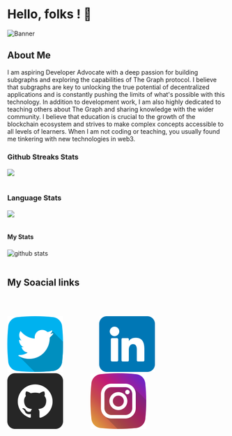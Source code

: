 # Hello, folks ! 👋

![Banner](../assets/githubbanner.png)


## **About Me**

I am aspiring Developer Advocate with a deep passion for building subgraphs and exploring the capabilities of The Graph protocol. I believe that subgraphs are key to unlocking the true potential of decentralized applications and is constantly pushing the limits of what's possible with this technology. In addition to development work, I am also highly dedicated to teaching others about The Graph and sharing knowledge with the wider community. I believe that education is crucial to the growth of the blockchain ecosystem and strives to make complex concepts accessible to all levels of learners. When I am not coding or teaching, you usually found me tinkering with new technologies in web3.




### **Github Streaks Stats**

<img src="https://github-readme-streak-stats.herokuapp.com/?user=subgraphdev&theme=tokyonight" width="90%"  align="center"/>
<br/>
<br/>

### **Language Stats**

 <img src="https://github-readme-stats.vercel.app/api/top-langs/?username=subgraphdev&layout=compact&theme=tokyonight" width="90%"   align="center"/>
 <br/>
 <br/>

#### **My Stats**

<img src="https://github-readme-stats.vercel.app/api?username=subgraphdev&show_icons=true&layout=compact&theme=tokyonight" alt="github stats" width="90%"  align="center"/>
</br>
</br>

## **My Soacial links**
<br/>
<br/>

[![Twitter][1.1]][1]
&nbsp;&nbsp;&nbsp;&nbsp;
&nbsp;&nbsp;&nbsp;&nbsp;
&nbsp;&nbsp;&nbsp;&nbsp;
&nbsp;&nbsp;&nbsp;&nbsp;
[![Linkdin][2.1]][2]
&nbsp;&nbsp;&nbsp;&nbsp;
&nbsp;&nbsp;&nbsp;&nbsp;
&nbsp;&nbsp;&nbsp;&nbsp;
[![Github][3.1]][3]
&nbsp;&nbsp;&nbsp;&nbsp;
&nbsp;&nbsp;&nbsp;&nbsp;
&nbsp;&nbsp;&nbsp;&nbsp;
[![Instagram][4.1]][4]
&nbsp;&nbsp;&nbsp;&nbsp;
&nbsp;&nbsp;&nbsp;&nbsp;
&nbsp;&nbsp;&nbsp;&nbsp;
&nbsp;&nbsp;&nbsp;&nbsp;


[1.1]: ./assets/002-twitter.png (twitter icon with padding)
[2.1]: ./assets/001-linkedin.png (Linkdin icon with padding)
[3.1]: ./assets/004-github.png (Github icon with padding)
[4.1]: ./assets/003-instagram.png (Instagram icon with padding)


[1]: https://twitter.com/subgraphdev
[2]: https://www.linkedin.com/in/ujjwal-thakur-44aa5823a/
[3]: https://github.com/subgraphdev
[4]: https://www.instagram.com/subgraphdev/




 










